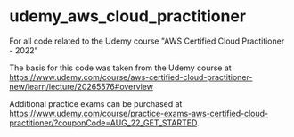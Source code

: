 # udemy_aws_cloud_practitioner
For all code related to the Udemy course "AWS Certified Cloud Practitioner - 2022"

The basis for this code was taken from the Udemy course at https://www.udemy.com/course/aws-certified-cloud-practitioner-new/learn/lecture/20265576#overview

Additional practice exams can be purchased at https://www.udemy.com/course/practice-exams-aws-certified-cloud-practitioner/?couponCode=AUG_22_GET_STARTED.
